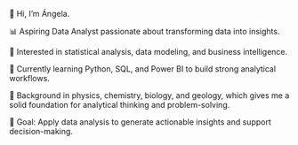 👋 Hi, I’m Ángela.

📊 Aspiring Data Analyst passionate about transforming data into insights.

👀 Interested in statistical analysis, data modeling, and business intelligence.

🌱 Currently learning Python, SQL, and Power BI to build strong analytical workflows.

🔬 Background in physics, chemistry, biology, and geology, which gives me a solid foundation for analytical thinking and problem-solving.

🚀 Goal: Apply data analysis to generate actionable insights and support decision-making.
<!---
AnVales/AnVales is a ✨ special ✨ repository because its `README.md` (this file) appears on your GitHub profile.
You can click the Preview link to take a look at your changes.
--->
